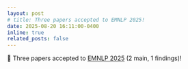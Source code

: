 ```yaml
---
layout: post
# title: Three papers accepted to EMNLP 2025!
date: 2025-08-20 16:11:00-0400
inline: true
related_posts: false
---
```


:blue_book: Three papers accepted to [EMNLP 2025](https://2025.emnlp.org/) (2 main, 1 findings)!
